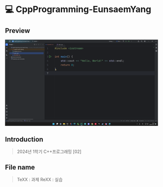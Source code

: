 # 💻 CppProgramming-EunsaemYang

## Preview

![Preview](Preview.png)

## Introduction

> 2024년 1학기 C++프로그래밍 [02]

## File name

> TeXX : 과제
> ReXX : 실습